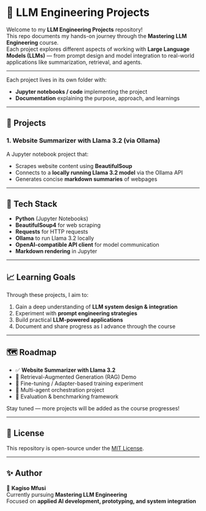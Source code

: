 # 🧠 LLM Engineering Projects

Welcome to my **LLM Engineering Projects** repository!  
This repo documents my hands-on journey through the **Mastering LLM Engineering** course.  
Each project explores different aspects of working with **Large Language Models (LLMs)** — from prompt design and model integration to real-world applications like summarization, retrieval, and agents.

---


Each project lives in its own folder with:
- **Jupyter notebooks / code** implementing the project
- **Documentation** explaining the purpose, approach, and learnings

---

## 🚀 Projects

### 1. Website Summarizer with Llama 3.2 (via Ollama)
A Jupyter notebook project that:
- Scrapes website content using **BeautifulSoup**
- Connects to a **locally running Llama 3.2 model** via the Ollama API
- Generates concise **markdown summaries** of webpages

---

## 🔧 Tech Stack

- **Python** (Jupyter Notebooks)
- **BeautifulSoup4** for web scraping
- **Requests** for HTTP requests
- **Ollama** to run Llama 3.2 locally
- **OpenAI-compatible API client** for model communication
- **Markdown rendering** in Jupyter

---

## 📈 Learning Goals

Through these projects, I aim to:
1. Gain a deep understanding of **LLM system design & integration**  
2. Experiment with **prompt engineering strategies**  
3. Build practical **LLM-powered applications**  
4. Document and share progress as I advance through the course  

---

## 🗺️ Roadmap

- ✅ **Website Summarizer with Llama 3.2**  
- 🔄 Retrieval-Augmented Generation (RAG) Demo  
- 🔄 Fine-tuning / Adapter-based training experiment  
- 🔄 Multi-agent orchestration project  
- 🔄 Evaluation & benchmarking framework  

Stay tuned — more projects will be added as the course progresses!

---

## 📜 License

This repository is open-source under the [MIT License](./LICENSE).

---

## ✨ Author

👤 **Kagiso Mfusi**  
Currently pursuing **Mastering LLM Engineering**  
Focused on **applied AI development, prototyping, and system integration**
